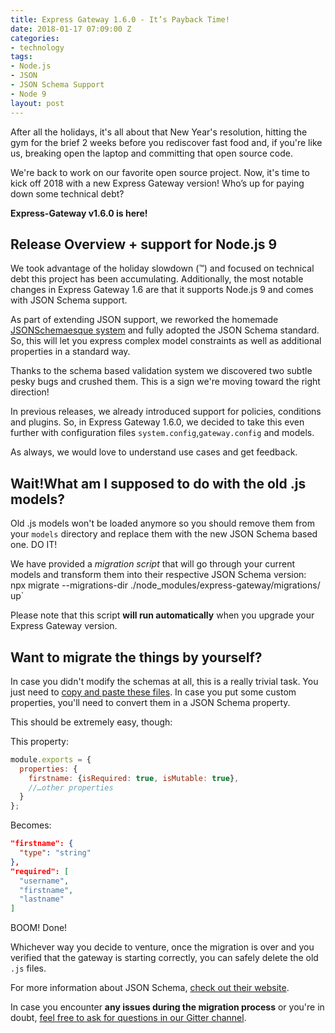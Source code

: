 ```yaml
---
title: Express Gateway 1.6.0 - It’s Payback Time!
date: 2018-01-17 07:09:00 Z
categories:
- technology
tags:
- Node.js
- JSON
- JSON Schema Support
- Node 9
layout: post
---
```


After all the holidays, it's all about that New Year's resolution, hitting the gym for the brief 2 weeks before you rediscover fast food and, if you're like us, breaking open the laptop and committing that open source code.
<!--excerpt-->

We're back to work on our favorite open source project. Now, it's time to kick off 2018 with a new Express Gateway version! Who’s up for paying down some technical debt?

**Express-Gateway v1.6.0 is here!**

## Release Overview + support for Node.js 9
We took advantage of the holiday slowdown (™) and focused on technical debt this project has been accumulating. Additionally, the most notable changes in Express Gateway 1.6 are that it supports Node.js 9 and comes with JSON Schema support.

As part of extending JSON support, we reworked the homemade [JSONSchemaesque system](https://github.com/ExpressGateway/express-gateway/blob/b5ebbac47f8d50fe95000b3e84f274a62e8bab3c/lib/config/models/users.js) and fully adopted the JSON Schema standard. So, this will let you express complex model constraints as well as additional properties in a standard way.

Thanks to the schema based validation system we discovered two subtle pesky bugs and crushed them. This is a sign we're moving toward the right direction!

In previous releases, we already introduced support for policies, conditions and plugins. So, in Express Gateway 1.6.0, we decided to take this even further with configuration files `system.config`,`gateway.config` and models.

As always, we would love to understand use cases and get feedback.

## Wait!What am I supposed to do with the old .js models?
Old .js models won't be loaded anymore so you should remove them from your `models` directory and replace them with the new JSON Schema based one. DO IT!

We have provided a *migration script* that will go through your current models and transform them into their respective JSON Schema version:
`
`npx migrate --migrations-dir ./node_modules/express-gateway/migrations/ up`

Please note that this script **will run automatically** when you upgrade your Express Gateway version.

## Want to migrate the things by yourself?

In case you didn't modify the schemas at all, this is a really trivial task. You just need to [copy and paste these files](https://github.com/ExpressGateway/express-gateway/tree/master/lib/config/models).
In case you put some custom properties, you'll need to convert them in a JSON Schema property.

This should be extremely easy, though:

This property:

```javascript
module.exports = {
  properties: {
    firstname: {isRequired: true, isMutable: true},
    //…other properties
  }
};
```

Becomes:

```json
"firstname": {
  "type": "string"
},
"required": [
  "username",
  "firstname",
  "lastname"
]
```

BOOM! Done!

Whichever way you decide to venture, once the migration is over and you verified that the gateway is starting correctly, you can safely delete the old `.js` files.

For more information about JSON Schema, [check out their website](http://json-schema.org/).

In case you encounter **any issues during the migration process** or you're in doubt, [feel free to ask for questions in our Gitter channel](https://gitter.im/ExpressGateway/express-gateway).